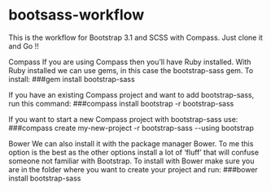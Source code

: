 # bootsass-workflow
This is the workflow for Bootstrap 3.1 and SCSS with Compass. Just clone it and Go !!


Compass
If you are using Compass then you’ll have Ruby installed. With Ruby installed we can use gems, in this case the bootstrap-sass gem. To install:
###gem install bootstrap-sass

If you have an existing Compass project and want to add bootstrap-sass, run this command:
###compass install bootstrap -r bootstrap-sass

If you want to start a new Compass project with bootstrap-sass use:
###compass create my-new-project -r bootstrap-sass --using bootstrap

Bower
We can also install it with the package manager Bower. To me this option is the best as the other options install a lot of ‘fluff’ that will confuse someone not familiar with Bootstrap. To install with Bower make sure you are in the folder where you want to create your project and run:
###bower install bootstrap-sass
